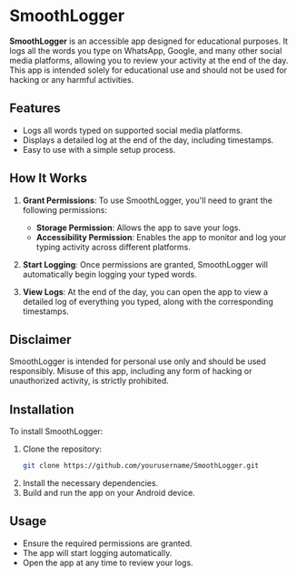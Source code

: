 # SmoothLogger

**SmoothLogger** is an accessible app designed for educational purposes. It logs all the words you type on WhatsApp, Google, and many other social media platforms, allowing you to review your activity at the end of the day. This app is intended solely for educational use and should not be used for hacking or any harmful activities.

## Features
- Logs all words typed on supported social media platforms.
- Displays a detailed log at the end of the day, including timestamps.
- Easy to use with a simple setup process.

## How It Works
1. **Grant Permissions**: To use SmoothLogger, you'll need to grant the following permissions:
   - **Storage Permission**: Allows the app to save your logs.
   - **Accessibility Permission**: Enables the app to monitor and log your typing activity across different platforms.
   
2. **Start Logging**: Once permissions are granted, SmoothLogger will automatically begin logging your typed words.
   
3. **View Logs**: At the end of the day, you can open the app to view a detailed log of everything you typed, along with the corresponding timestamps.

## Disclaimer
SmoothLogger is intended for personal use only and should be used responsibly. Misuse of this app, including any form of hacking or unauthorized activity, is strictly prohibited.

## Installation
To install SmoothLogger:

1. Clone the repository:
   ```bash
   git clone https://github.com/yourusername/SmoothLogger.git
2. Install the necessary dependencies.
3. Build and run the app on your Android device.

## Usage
- Ensure the required permissions are granted.
- The app will start logging automatically.
- Open the app at any time to review your logs.
